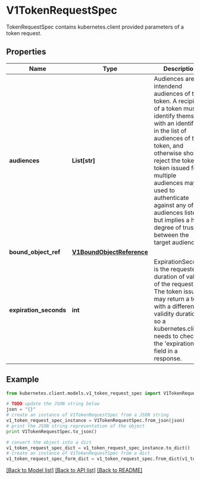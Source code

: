 # V1TokenRequestSpec

TokenRequestSpec contains kubernetes.client provided parameters of a token request.

## Properties
Name | Type | Description | Notes
------------ | ------------- | ------------- | -------------
**audiences** | **List[str]** | Audiences are the intendend audiences of the token. A recipient of a token must identify themself with an identifier in the list of audiences of the token, and otherwise should reject the token. A token issued for multiple audiences may be used to authenticate against any of the audiences listed but implies a high degree of trust between the target audiences. | 
**bound_object_ref** | [**V1BoundObjectReference**](V1BoundObjectReference.md) |  | [optional] 
**expiration_seconds** | **int** | ExpirationSeconds is the requested duration of validity of the request. The token issuer may return a token with a different validity duration so a kubernetes.client needs to check the &#39;expiration&#39; field in a response. | [optional] 

## Example

```python
from kubernetes.client.models.v1_token_request_spec import V1TokenRequestSpec

# TODO update the JSON string below
json = "{}"
# create an instance of V1TokenRequestSpec from a JSON string
v1_token_request_spec_instance = V1TokenRequestSpec.from_json(json)
# print the JSON string representation of the object
print V1TokenRequestSpec.to_json()

# convert the object into a dict
v1_token_request_spec_dict = v1_token_request_spec_instance.to_dict()
# create an instance of V1TokenRequestSpec from a dict
v1_token_request_spec_form_dict = v1_token_request_spec.from_dict(v1_token_request_spec_dict)
```
[[Back to Model list]](../README.md#documentation-for-models) [[Back to API list]](../README.md#documentation-for-api-endpoints) [[Back to README]](../README.md)


